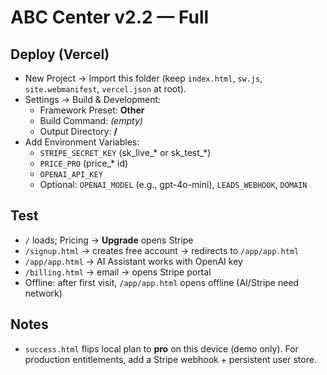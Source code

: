# ABC Center v2.2 — Full

## Deploy (Vercel)
- New Project → Import this folder (keep `index.html`, `sw.js`, `site.webmanifest`, `vercel.json` at root).
- Settings → Build & Development:
  - Framework Preset: **Other**
  - Build Command: *(empty)*
  - Output Directory: **/**
- Add Environment Variables:
  - `STRIPE_SECRET_KEY` (sk_live_* or sk_test_*)
  - `PRICE_PRO` (price_* id)
  - `OPENAI_API_KEY`
  - Optional: `OPENAI_MODEL` (e.g., gpt-4o-mini), `LEADS_WEBHOOK`, `DOMAIN`

## Test
- `/` loads; Pricing → **Upgrade** opens Stripe
- `/signup.html` → creates free account → redirects to `/app/app.html`
- `/app/app.html` → AI Assistant works with OpenAI key
- `/billing.html` → email → opens Stripe portal
- Offline: after first visit, `/app/app.html` opens offline (AI/Stripe need network)

## Notes
- `success.html` flips local plan to **pro** on this device (demo only). For production entitlements, add a Stripe webhook + persistent user store.
